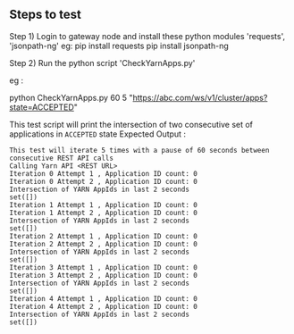 Steps to test
----------------
Step 1) Login to gateway node and install these  python modules 'requests', 'jsonpath-ng'
eg:
pip install requests
pip install jsonpath-ng

Step 2) Run the python script 'CheckYarnApps.py'

eg :

python  CheckYarnApps.py 60 5 "https://abc.com/ws/v1/cluster/apps?state=ACCEPTED"

This test script will print the intersection of two consecutive set of applications in  `ACCEPTED` state 
Expected Output :

```
This test will iterate 5 times with a pause of 60 seconds between consecutive REST API calls
Calling Yarn API <REST URL>
Iteration 0 Attempt 1 , Application ID count: 0
Iteration 0 Attempt 2 , Application ID count: 0
Intersection of YARN AppIds in last 2 seconds
set([])
Iteration 1 Attempt 1 , Application ID count: 0
Iteration 1 Attempt 2 , Application ID count: 0
Intersection of YARN AppIds in last 2 seconds
set([])
Iteration 2 Attempt 1 , Application ID count: 0
Iteration 2 Attempt 2 , Application ID count: 0
Intersection of YARN AppIds in last 2 seconds
set([])
Iteration 3 Attempt 1 , Application ID count: 0
Iteration 3 Attempt 2 , Application ID count: 0
Intersection of YARN AppIds in last 2 seconds
set([])
Iteration 4 Attempt 1 , Application ID count: 0
Iteration 4 Attempt 2 , Application ID count: 0
Intersection of YARN AppIds in last 2 seconds
set([])
```
